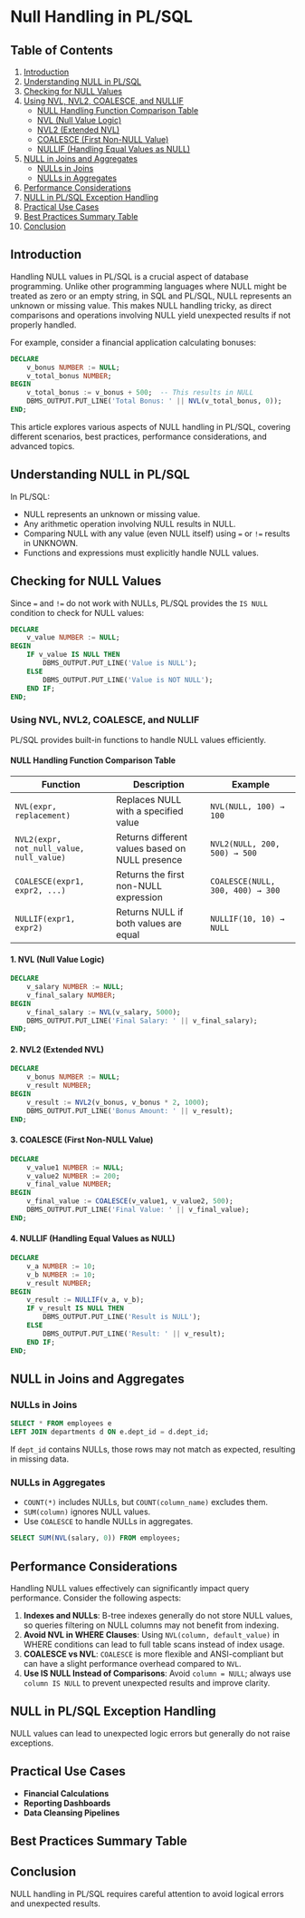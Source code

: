 # Null Handling in PL/SQL

## Table of Contents
1. [Introduction](#introduction)
2. [Understanding NULL in PL/SQL](#understanding-null-in-plsql)
3. [Checking for NULL Values](#checking-for-null-values)
4. [Using NVL, NVL2, COALESCE, and NULLIF](#using-nvl-nvl2-coalesce-and-nullif)
   - [NULL Handling Function Comparison Table](#null-handling-function-comparison-table)
   - [NVL (Null Value Logic)](#1-nvl-null-value-logic)
   - [NVL2 (Extended NVL)](#2-nvl2-extended-nvl)
   - [COALESCE (First Non-NULL Value)](#3-coalesce-first-non-null-value)
   - [NULLIF (Handling Equal Values as NULL)](#4-nullif-handling-equal-values-as-null)
5. [NULL in Joins and Aggregates](#null-in-joins-and-aggregates)
   - [NULLs in Joins](#nulls-in-joins)
   - [NULLs in Aggregates](#nulls-in-aggregates)
6. [Performance Considerations](#performance-considerations)
7. [NULL in PL/SQL Exception Handling](#null-in-plsql-exception-handling)
8. [Practical Use Cases](#practical-use-cases)
9. [Best Practices Summary Table](#best-practices-summary-table)
10. [Conclusion](#conclusion)

## Introduction
Handling NULL values in PL/SQL is a crucial aspect of database programming. Unlike other programming languages where NULL might be treated as zero or an empty string, in SQL and PL/SQL, NULL represents an unknown or missing value. This makes NULL handling tricky, as direct comparisons and operations involving NULL yield unexpected results if not properly handled.

For example, consider a financial application calculating bonuses:

```sql
DECLARE
    v_bonus NUMBER := NULL;
    v_total_bonus NUMBER;
BEGIN
    v_total_bonus := v_bonus + 500;  -- This results in NULL
    DBMS_OUTPUT.PUT_LINE('Total Bonus: ' || NVL(v_total_bonus, 0));
END;
```

This article explores various aspects of NULL handling in PL/SQL, covering different scenarios, best practices, performance considerations, and advanced topics.

## Understanding NULL in PL/SQL
In PL/SQL:
- NULL represents an unknown or missing value.
- Any arithmetic operation involving NULL results in NULL.
- Comparing NULL with any value (even NULL itself) using `=` or `!=` results in UNKNOWN.
- Functions and expressions must explicitly handle NULL values.

## Checking for NULL Values
Since `=` and `!=` do not work with NULLs, PL/SQL provides the `IS NULL` condition to check for NULL values:

```sql
DECLARE
    v_value NUMBER := NULL;
BEGIN
    IF v_value IS NULL THEN
        DBMS_OUTPUT.PUT_LINE('Value is NULL');
    ELSE
        DBMS_OUTPUT.PUT_LINE('Value is NOT NULL');
    END IF;
END;
```

### Using NVL, NVL2, COALESCE, and NULLIF
PL/SQL provides built-in functions to handle NULL values efficiently.

#### NULL Handling Function Comparison Table
| Function | Description | Example |
|----------|-------------|---------|
| `NVL(expr, replacement)` | Replaces NULL with a specified value | `NVL(NULL, 100) → 100` |
| `NVL2(expr, not_null_value, null_value)` | Returns different values based on NULL presence | `NVL2(NULL, 200, 500) → 500` |
| `COALESCE(expr1, expr2, ...)` | Returns the first non-NULL expression | `COALESCE(NULL, 300, 400) → 300` |
| `NULLIF(expr1, expr2)` | Returns NULL if both values are equal | `NULLIF(10, 10) → NULL` |

#### 1. NVL (Null Value Logic)
```sql
DECLARE
    v_salary NUMBER := NULL;
    v_final_salary NUMBER;
BEGIN
    v_final_salary := NVL(v_salary, 5000);
    DBMS_OUTPUT.PUT_LINE('Final Salary: ' || v_final_salary);
END;
```

#### 2. NVL2 (Extended NVL)
```sql
DECLARE
    v_bonus NUMBER := NULL;
    v_result NUMBER;
BEGIN
    v_result := NVL2(v_bonus, v_bonus * 2, 1000);
    DBMS_OUTPUT.PUT_LINE('Bonus Amount: ' || v_result);
END;
```

#### 3. COALESCE (First Non-NULL Value)
```sql
DECLARE
    v_value1 NUMBER := NULL;
    v_value2 NUMBER := 200;
    v_final_value NUMBER;
BEGIN
    v_final_value := COALESCE(v_value1, v_value2, 500);
    DBMS_OUTPUT.PUT_LINE('Final Value: ' || v_final_value);
END;
```

#### 4. NULLIF (Handling Equal Values as NULL)
```sql
DECLARE
    v_a NUMBER := 10;
    v_b NUMBER := 10;
    v_result NUMBER;
BEGIN
    v_result := NULLIF(v_a, v_b);
    IF v_result IS NULL THEN
        DBMS_OUTPUT.PUT_LINE('Result is NULL');
    ELSE
        DBMS_OUTPUT.PUT_LINE('Result: ' || v_result);
    END IF;
END;
```

## NULL in Joins and Aggregates

### NULLs in Joins
```sql
SELECT * FROM employees e  
LEFT JOIN departments d ON e.dept_id = d.dept_id;
```
If `dept_id` contains NULLs, those rows may not match as expected, resulting in missing data.

### NULLs in Aggregates
- `COUNT(*)` includes NULLs, but `COUNT(column_name)` excludes them.
- `SUM(column)` ignores NULL values.
- Use `COALESCE` to handle NULLs in aggregates.

```sql
SELECT SUM(NVL(salary, 0)) FROM employees;
```

## Performance Considerations
Handling NULL values effectively can significantly impact query performance. Consider the following aspects:
1. **Indexes and NULLs**: B-tree indexes generally do not store NULL values, so queries filtering on NULL columns may not benefit from indexing.
2. **Avoid NVL in WHERE Clauses**: Using `NVL(column, default_value)` in WHERE conditions can lead to full table scans instead of index usage.
3. **COALESCE vs NVL**: `COALESCE` is more flexible and ANSI-compliant but can have a slight performance overhead compared to `NVL`.
4. **Use IS NULL Instead of Comparisons**: Avoid `column = NULL`; always use `column IS NULL` to prevent unexpected results and improve clarity.

## NULL in PL/SQL Exception Handling
NULL values can lead to unexpected logic errors but generally do not raise exceptions.

## Practical Use Cases
- **Financial Calculations**
- **Reporting Dashboards**
- **Data Cleansing Pipelines**

## Best Practices Summary Table

## Conclusion
NULL handling in PL/SQL requires careful attention to avoid logical errors and unexpected results.

